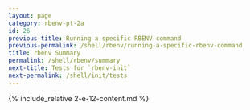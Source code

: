 ```yaml
---
layout: page
category: rbenv-pt-2a
id: 26
previous-title: Running a specific RBENV command
previous-permalink: /shell/rbenv/running-a-specific-rbenv-command
title: rbenv Summary
permalink: /shell/rbenv/summary
next-title: Tests for `rbenv-init`
next-permalink: /shell/init/tests
---
```


{% include_relative 2-e-12-content.md %}
